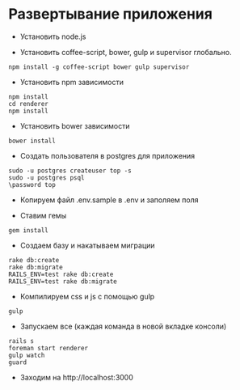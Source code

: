 # Развертывание приложения

* Установить node.js

* Установить coffee-script, bower, gulp и supervisor глобально.
```
npm install -g coffee-script bower gulp supervisor
```

* Установить npm зависимости
```
npm install
cd renderer
npm install
```

* Установить bower зависимости
```
bower install
```

* Создать пользователя в postgres для приложения
```
sudo -u postgres createuser top -s
sudo -u postgres psql
\password top
```

* Копируем файл .env.sample в .env и заполяем поля

* Ставим гемы
```
gem install
```

* Создаем базу и накатываем миграции
```
rake db:create
rake db:migrate
RAILS_ENV=test rake db:create
RAILS_ENV=test rake db:migrate
```

* Компилируем css и js с помощью gulp
```
gulp
```

* Запускаем все (каждая команда в новой вкладке консоли)
```
rails s
foreman start renderer
gulp watch
guard
```

* Заходим на http://localhost:3000
